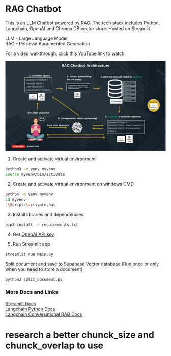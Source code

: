 # RAG Chatbot

This is an LLM Chatbot powered by RAG. The tech stack includes Python, Langchain, OpenAI and Chroma DB vector store. Hosted on Streamlit.

LLM - Large Language Model  
RAG - Retrieval Augumented Generation  

For a video walkthrough, [click this YouTube link to watch](https://youtube.com/playlist?list=PL4gEDuKXcNsMyegMNyhjVi-mqf0hvoIWu&si=hSJnQGZ4ubcXebwl).

![image info](./images/thumbnail.png)


1. Create and activate virtual environment
```bash
python3 -m venv myvenv
source myvenv/bin/activate
```

2. Create and activate virtual environment on windows CMD
```bash
python -m venv myvenv
cd myvenv
.\Scripts\activate.bat 
```


3. Install libraries and dependencies
```bash
pip3 install -r requirements.txt
```

4. Get [OpenAI API key](https://platform.openai.com/account/api-keys)

5. Run Streamlit app
```bash
streamlit run main.py
```

Split document and save to Supabase Vector database (Run once or only when you need to store a document)
```bash
python3 split_document.py
```

### More Docs and Links
[Streamlit Docs](https://docs.streamlit.io/get-started)  
[Langchain Python Docs](https://python.langchain.com/v0.2/docs/introduction/)  
[Langchain Conversational RAG Docs](https://python.langchain.com/v0.2/docs/tutorials/qa_chat_history/)  

# research a better chunck_size and chunck_overlap to use

